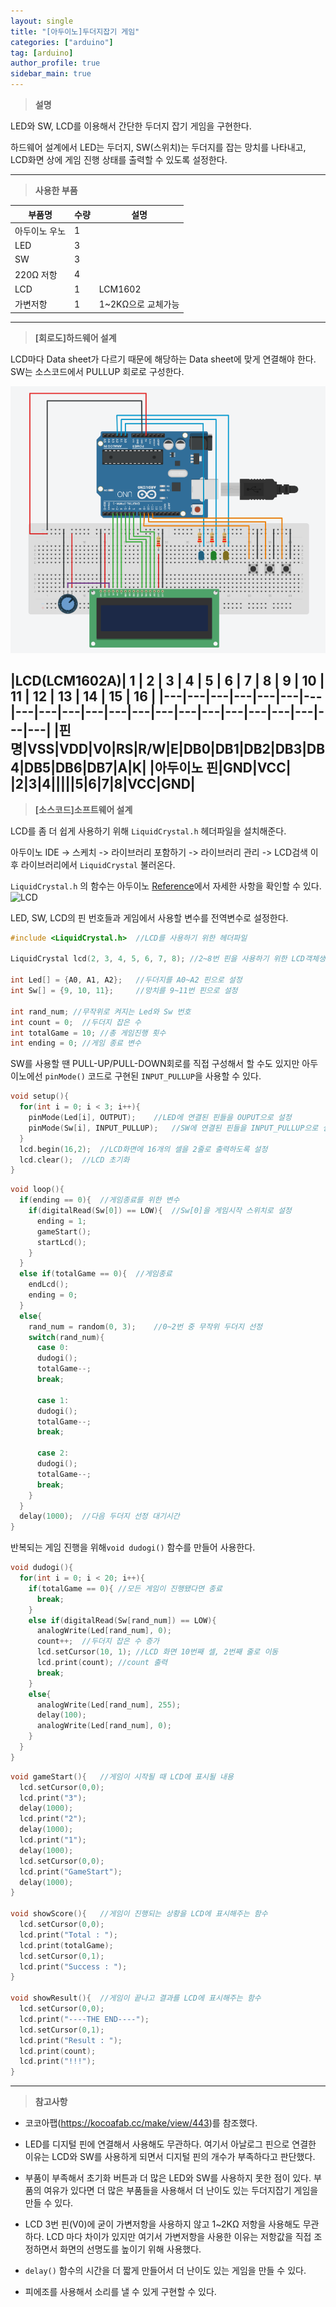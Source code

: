 ```yaml
---
layout: single
title: "[아두이노]두더지잡기 게임"
categories: ["arduino"]
tag: [arduino]
author_profile: true
sidebar_main: true
---
```


> **설명**

LED와 SW, LCD를 이용해서 간단한 두더지 잡기 게임을 구현한다.


하드웨어 설계에서 LED는 두더지, SW(스위치)는 두더지를 잡는 망치를 나타내고, LCD화면 상에 게임 진행 상태를 출력할 수 있도록 설정한다.

---

> **사용한 부품**

| 부품명 | 수량 | 설명 |
|---|---|---|
|아두이노 우노|1|
|LED|3||
|SW|3| 
|220Ω 저항|4|
|LCD|1|LCM1602|
|가변저항|1|1~2KΩ으로 교체가능|
---
> **[회로도]하드웨어 설계**

LCD마다 Data sheet가 다르기 때문에 해당하는 Data sheet에 맞게 연결해야 한다.
SW는 소스코드에서 PULLUP 회로로 구성한다.

![circuit](https://raw.githubusercontent.com/JiJinWoo/JiJinWoo.github.io/master/assets/images/dudogigame.PNG)


|LCD(LCM1602A)| 1 | 2 | 3 | 4 | 5 | 6 | 7 | 8 | 9 | 10 | 11 | 12 | 13 | 14 | 15 | 16 |
|---|---|---|---|---|---|---|---|---|---|---|---|---|---|---|---|---|---|---|---|---|---|
|핀 명|VSS|VDD|V0|RS|R/W|E|DB0|DB1|DB2|DB3|DB4|DB5|DB6|DB7|A|K|
|아두이노 핀|GND|VCC| |2|3|4|||||5|6|7|8|VCC|GND|
---
> **[소스코드]소프트웨어 설계**

LCD를 좀 더 쉽게 사용하기 위해 ```LiquidCrystal.h``` 헤더파일을 설치해준다.


아두이노 IDE -> 스케치 ->  라이브러리 포함하기 -> 라이브러리 관리 -> LCD검색 
이후 라이브러리에서 ```LiquidCrystal``` 불러온다.


```LiquidCrystal.h``` 의 함수는  아두이노 [Reference](https://www.arduino.cc/en/Reference/LiquidCrystal)에서 자세한 사항을 확인할 수 있다.
![LCD](https://github.com/JiJinWoo/JiJinWoo.github.io/blob/master/assets/images/LCDIMAGE.PNG?raw=true)

LED, SW, LCD의 핀 번호들과 게임에서 사용할 변수를 전역변수로 설정한다.
```cpp
#include <LiquidCrystal.h>	//LCD를 사용하기 위한 헤더파일

LiquidCrystal lcd(2, 3, 4, 5, 6, 7, 8);	//2~8번 핀을 사용하기 위한 LCD객체생성

int Led[] = {A0, A1, A2};	//두더지를 A0~A2 핀으로 설정
int Sw[] = {9, 10, 11};		//망치를 9~11번 핀으로 설정

int rand_num; //무작위로 켜지는 Led와 Sw 번호
int count = 0;  //두더지 잡은 수
int totalGame = 10; //총 게임진행 횟수
int ending = 0;	//게임 종료 변수
```

SW를 사용할 땐 PULL-UP/PULL-DOWN회로를 직접 구성해서 할 수도 있지만 아두이노에선 ```pinMode()``` 코드로 구현된 ```INPUT_PULLUP```을 사용할 수 있다.
```cpp
void setup(){
  for(int i = 0; i < 3; i++){
    pinMode(Led[i], OUTPUT);	//LED에 연결된 핀들을 OUPUT으로 설정
    pinMode(Sw[i], INPUT_PULLUP);	//SW에 연결된 핀들을 INPUT_PULLUP으로 설정 
  }
  lcd.begin(16,2);	//LCD화면에 16개의 셀을 2줄로 출력하도록 설정
  lcd.clear();	//LCD 초기화
}
```
```cpp
void loop(){
  if(ending == 0){	//게임종료를 위한 변수
    if(digitalRead(Sw[0]) == LOW){	//Sw[0]을 게임시작 스위치로 설정 
      ending = 1;
      gameStart();
      startLcd();
    }
  }
  else if(totalGame == 0){	//게임종료
    endLcd();
    ending = 0;
  }
  else{
    rand_num = random(0, 3);	//0~2번 중 무작위 두더지 선정
    switch(rand_num){
      case 0:
      dudogi();
      totalGame--;
      break;

      case 1:
      dudogi();
      totalGame--;
      break;

      case 2:
      dudogi();
      totalGame--;
      break;
    }
  }
  delay(1000);	//다음 두더지 선정 대기시간
}
```
반복되는 게임 진행을 위해```void dudogi()``` 함수를 만들어 사용한다.
```cpp
void dudogi(){
  for(int i = 0; i < 20; i++){
    if(totalGame == 0){	//모든 게임이 진행됐다면 종료
      break;
    }
    else if(digitalRead(Sw[rand_num]) == LOW){
      analogWrite(Led[rand_num], 0);
      count++;	//두더지 잡은 수 증가
      lcd.setCursor(10, 1);	//LCD 화면 10번째 셀, 2번째 줄로 이동
      lcd.print(count);	//count 출력
      break;
    }
    else{
      analogWrite(Led[rand_num], 255);
      delay(100);
      analogWrite(Led[rand_num], 0);
    }
  }
}
```
```cpp
void gameStart(){	//게임이 시작될 때 LCD에 표시될 내용
  lcd.setCursor(0,0);
  lcd.print("3");
  delay(1000);
  lcd.print("2");
  delay(1000);
  lcd.print("1");
  delay(1000);
  lcd.setCursor(0,0);
  lcd.print("GameStart");
  delay(1000);
}

void showScore(){	//게임이 진행되는 상황을 LCD에 표시해주는 함수
  lcd.setCursor(0,0);
  lcd.print("Total : ");
  lcd.print(totalGame);
  lcd.setCursor(0,1);
  lcd.print("Success : ");
}

void showResult(){	//게임이 끝나고 결과를 LCD에 표시해주는 함수
  lcd.setCursor(0,0);
  lcd.print("----THE END----");
  lcd.setCursor(0,1);
  lcd.print("Result : ");
  lcd.print(count);
  lcd.print("!!!");
}
```
---
> **참고사항**

* 코코아팹(https://kocoafab.cc/make/view/443)를 참조했다.

* LED를 디지털 핀에 연결해서 사용해도 무관하다. 여기서 아날로그 핀으로 연결한 이유는 LCD와 SW를 사용하게 되면서 디지털 핀의 개수가 부족하다고 판단했다.

* 부품이 부족해서 초기화 버튼과 더 많은 LED와 SW를 사용하지 못한 점이 있다. 부품의 여유가 있다면 더 많은 부품들을 사용해서 더 난이도 있는 두더지잡기 게임을 만들 수 있다.

* LCD 3번 핀(V0)에 굳이 가변저항을 사용하지 않고 1~2KΩ 저항을 사용해도 무관하다. LCD 마다 차이가 있지만 여기서 가변저항을 사용한 이유는 저항값을 직접 조정하면서 화면의 선명도를 높이기 위해 사용했다.

* ```delay()``` 함수의 시간을 더 짧게 만들어서 더 난이도 있는 게임을 만들 수 있다.

* 피에조를 사용해서 소리를 낼 수 있게 구현할 수 있다.
